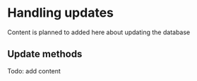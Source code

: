 Handling updates
================

Content is planned to added here about updating the database

Update methods
----------------

Todo: add content